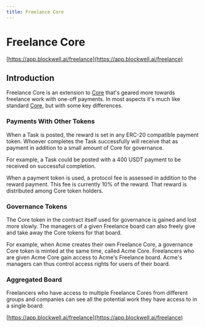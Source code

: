 ```yaml
---
title: Freelance Core
---
```


# Freelance Core

[https://app.blockwell.ai/freelance](https://app.blockwell.ai/freelance)

## Introduction

Freelance Core is an extension to [Core](./README.md) that's geared more towards
freelance work with one-off payments. In most aspects it's much like standard
[Core](./README.md), but with some key differences.

### Payments With Other Tokens

When a Task is posted, the reward is set in any ERC-20 compatible payment token.
Whoever completes the Task successfully will receive that as payment in addition
to a small amount of Core for governance.

For example, a Task could be posted with a 400 USDT payment to be received on
successful completion.

When a payment token is used, a protocol fee is assessed in addition to the
reward payment. This fee is currently 10% of the reward. That reward is
distributed among Core token holders.

### Governance Tokens

The Core token in the contract itself used for governance is gained and lost
more slowly. The managers of a given Freelance board can also freely give
and take away the Core tokens for that board.

For example, when Acme creates their own Freelance Core, a governance Core
token is minted at the same time, called Acme Core. Freelancers who are given
Acme Core gain access to Acme's Freelance board. Acme's managers can thus control
access rights for users of their board.

### Aggregated Board

Freelancers who have access to multiple Freelance Cores from different groups
and companies can see all the potential work they have access to in a single
board:

[https://app.blockwell.ai/freelance](https://app.blockwell.ai/freelance)
